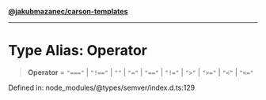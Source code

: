 [**@jakubmazanec/carson-templates**](../../../../README.md)

---

# Type Alias: Operator

> **Operator** = `"==="` \| `"!=="` \| `""` \| `"="` \| `"=="` \| `"!="` \| `">"` \| `">="` \| `"<"`
> \| `"<="`

Defined in: node_modules/@types/semver/index.d.ts:129

